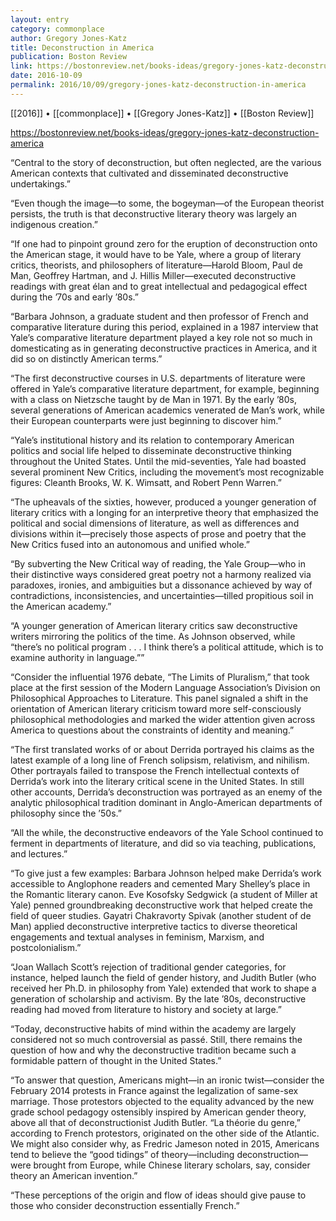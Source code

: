```yaml
---
layout: entry
category: commonplace
author: Gregory Jones-Katz
title: Deconstruction in America
publication: Boston Review
link: https://bostonreview.net/books-ideas/gregory-jones-katz-deconstruction-america
date: 2016-10-09
permalink: 2016/10/09/gregory-jones-katz-deconstruction-in-america
---
```


[[2016]] • [[commonplace]] • [[Gregory Jones-Katz]] • [[Boston Review]]

https://bostonreview.net/books-ideas/gregory-jones-katz-deconstruction-america

“Central to the story of deconstruction, but often neglected, are the various American contexts that cultivated and disseminated deconstructive undertakings.”

“Even though the image—to some, the bogeyman—of the European theorist persists, the truth is that deconstructive literary theory was largely an indigenous creation.”

“If one had to pinpoint ground zero for the eruption of deconstruction onto the American stage, it would have to be Yale, where a group of literary critics, theorists, and philosophers of literature—Harold Bloom, Paul de Man, Geoffrey Hartman, and J. Hillis Miller—executed deconstructive readings with great élan and to great intellectual and pedagogical effect during the ’70s and early ’80s.”

“Barbara Johnson, a graduate student and then professor of French and comparative literature during this period, explained in a 1987 interview that Yale’s comparative literature department played a key role not so much in domesticating as in generating deconstructive practices in America, and it did so on distinctly American terms.”

“The first deconstructive courses in U.S. departments of literature were offered in Yale’s comparative literature department, for example, beginning with a class on Nietzsche taught by de Man in 1971. By the early ’80s, several generations of American academics venerated de Man’s work, while their European counterparts were just beginning to discover him.”

“Yale’s institutional history and its relation to contemporary American politics and social life helped to disseminate deconstructive thinking throughout the United States. Until the mid-seventies, Yale had boasted several prominent New Critics, including the movement’s most recognizable figures: Cleanth Brooks, W. K. Wimsatt, and Robert Penn Warren.”

“The upheavals of the sixties, however, produced a younger generation of literary critics with a longing for an interpretive theory that emphasized the political and social dimensions of literature, as well as differences and divisions within it—precisely those aspects of prose and poetry that the New Critics fused into an autonomous and unified whole.”

“By subverting the New Critical way of reading, the Yale Group—who in their distinctive ways considered great poetry not a harmony realized via paradoxes, ironies, and ambiguities but a dissonance achieved by way of contradictions, inconsistencies, and uncertainties—tilled propitious soil in the American academy.”

“A younger generation of American literary critics saw deconstructive writers mirroring the politics of the time. As Johnson observed, while “there’s no political program . . . I think there’s a political attitude, which is to examine authority in language.””

“Consider the influential 1976 debate, “The Limits of Pluralism,” that took place at the first session of the Modern Language Association’s Division on Philosophical Approaches to Literature. This panel signaled a shift in the orientation of American literary criticism toward more self-consciously philosophical methodologies and marked the wider attention given across America to questions about the constraints of identity and meaning.”

“The first translated works of or about Derrida portrayed his claims as the latest example of a long line of French solipsism, relativism, and nihilism. Other portrayals failed to transpose the French intellectual contexts of Derrida’s work into the literary critical scene in the United States. In still other accounts, Derrida’s deconstruction was portrayed as an enemy of the analytic philosophical tradition dominant in Anglo-American departments of philosophy since the ’50s.”

“All the while, the deconstructive endeavors of the Yale School continued to ferment in departments of literature, and did so via teaching, publications, and lectures.”

“To give just a few examples: Barbara Johnson helped make Derrida’s work accessible to Anglophone readers and cemented Mary Shelley’s place in the Romantic literary canon. Eve Kosofsky Sedgwick (a student of Miller at Yale) penned groundbreaking deconstructive work that helped create the field of queer studies. Gayatri Chakravorty Spivak (another student of de Man) applied deconstructive interpretive tactics to diverse theoretical engagements and textual analyses in feminism, Marxism, and postcolonialism.”

“Joan Wallach Scott’s rejection of traditional gender categories, for instance, helped launch the field of gender history, and Judith Butler (who received her Ph.D. in philosophy from Yale) extended that work to shape a generation of scholarship and activism. By the late ’80s, deconstructive reading had moved from literature to history and society at large.”

“Today, deconstructive habits of mind within the academy are largely considered not so much controversial as passé. Still, there remains the question of how and why the deconstructive tradition became such a formidable pattern of thought in the United States.”

“To answer that question, Americans might—in an ironic twist—consider the February 2014 protests in France against the legalization of same-sex marriage. Those protestors objected to the equality advanced by the new grade school pedagogy ostensibly inspired by American gender theory, above all that of deconstructionist Judith Butler. “La théorie du genre,” according to French protestors, originated on the other side of the Atlantic. We might also consider why, as Fredric Jameson noted in 2015, Americans tend to believe the “good tidings” of theory—including deconstruction—were brought from Europe, while Chinese literary scholars, say, consider theory an American invention.”

“These perceptions of the origin and flow of ideas should give pause to those who consider deconstruction essentially French.”